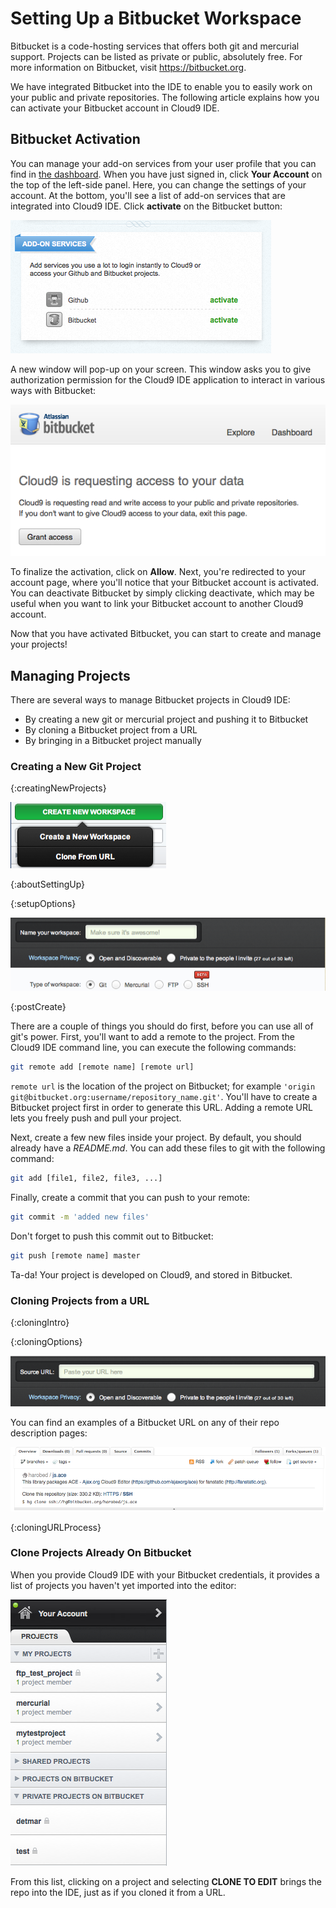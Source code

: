 # Setting Up a Bitbucket Workspace

Bitbucket is a code-hosting services that offers both git and mercurial support. Projects can be listed as private or public, absolutely free. For more information on Bitbucket, visit <https://bitbucket.org>. 

We have integrated Bitbucket into the IDE to enable you to easily work on your public and private repositories. The following article explains how you can activate your Bitbucket account in Cloud9 IDE.

## Bitbucket Activation

You can manage your add-on services from your user profile that you can find in [the dashboard](./dashboard.html). When you have just signed in, click **Your Account** on the top of the left-side panel. Here, you can change the settings of your account. At the bottom, you'll see a list of add-on services that are integrated into Cloud9 IDE. Click **activate** on the Bitbucket button:

![Add-on Services Screenshot](./resources/images/addonServices.png)

A new window will pop-up on your screen. This window asks you to give authorization permission for the Cloud9 IDE application to interact in various ways with Bitbucket:

![Bitbucket Permissions Window](./resources/images/bitbucketAuthorization.png)

To finalize the activation, click on **Allow**. Next, you're redirected to your account page, where you'll notice that your Bitbucket account is activated. You can deactivate Bitbucket by simply clicking deactivate, which may be useful when you want to link your Bitbucket account to another Cloud9 account.

Now that you have activated Bitbucket, you can start to create and manage your projects!

## Managing Projects

There are several ways to manage Bitbucket projects in Cloud9 IDE:

* By creating a new git or mercurial project and pushing it to Bitbucket
* By cloning a Bitbucket project from a URL
* By bringing in a Bitbucket project manually

### Creating a New Git Project

{:creatingNewProjects}

![New project menu](./resources/images/newWorkspace.png)

{:aboutSettingUp}

{:setupOptions}

![New Project Options](./resources/images/createNewWorkspaceOptions.png)

{:postCreate}

There are a couple of things you should do first, before you can use all of git's power. First, you'll want to add a remote to the project. From the Cloud9 IDE command line, you can execute the following commands: 

```bash
git remote add [remote name] [remote url]
```

`remote url` is the location of the project on Bitbucket; for example `'origin git@bitbucket.org:username/repository_name.git'`. You'll have to create a Bitbucket project first in order to generate this URL. Adding a remote URL lets you freely push and pull your project.

Next, create a few new files inside your project. By default, you should already have a _README.md_. You can add these files to git with the following command:

```bash
git add [file1, file2, file3, ...]
```

Finally, create a commit that you can push to your remote:

```bash
git commit -m 'added new files'
```

Don't forget to push this commit out to Bitbucket: 

```bash
git push [remote name] master
```

Ta-da! Your project is developed on Cloud9, and stored in Bitbucket.

### Cloning Projects from a URL

{:cloningIntro}

{:cloningOptions}

![Clone Project Options](./resources/images/cloneWorkspaceOptions.png)

You can find an examples of a Bitbucket URL on any of their repo description pages:

![Bitbucket Repo Description](./resources/images/bitbucketProjectURL.png)

{:cloningURLProcess}

### Clone Projects Already On Bitbucket

When you provide Cloud9 IDE with your Bitbucket credentials, it provides a list of projects you haven't yet imported into the editor:

![Bitbucket Pending Projects](./resources/images/bitbucketPendingWorkspaces.png)

From this list, clicking on a project and selecting **CLONE TO EDIT** brings the repo into the IDE, just as if you cloned it from a URL.